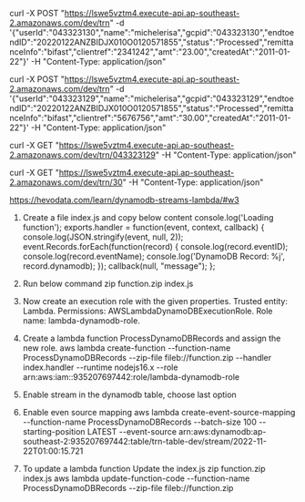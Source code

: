 curl -X POST "https://lswe5vztm4.execute-api.ap-southeast-2.amazonaws.com/dev/trn" -d '{"userId":"043323130","name":"michelerisa","gcpid":"043323130","endtoendID":"20220122ANZBIDJX010O0120571855","status":"Processed","remittanceInfo":"bifast","clientref":"2341242","amt":"23.00","createdAt":"2011-01-22"}' -H "Content-Type: application/json"

curl -X POST "https://lswe5vztm4.execute-api.ap-southeast-2.amazonaws.com/dev/trn" -d '{"userId":"043323129","name":"michelerisa","gcpid":"043323129","endtoendID":"20220122ANZBIDJX010O0120571855","status":"Processed","remittanceInfo":"bifast","clientref":"5676756","amt":"30.00","createdAt":"2011-01-22"}' -H "Content-Type: application/json"

curl -X GET "https://lswe5vztm4.execute-api.ap-southeast-2.amazonaws.com/dev/trn/043323129" -H "Content-Type: application/json"

curl -X GET "https://lswe5vztm4.execute-api.ap-southeast-2.amazonaws.com/dev/trn/30" -H "Content-Type: application/json"

https://hevodata.com/learn/dynamodb-streams-lambda/#w3
1. Create a file index.js and copy below content
console.log('Loading function');
exports.handler = function(event, context, callback) {
    console.log(JSON.stringify(event, null, 2));
    event.Records.forEach(function(record) {
        console.log(record.eventID);
        console.log(record.eventName);
        console.log('DynamoDB Record: %j', record.dynamodb);
    });
    callback(null, "message");
};

2. Run below command
zip function.zip index.js

3. Now create an execution role with the given properties.
Trusted entity: Lambda.
Permissions: AWSLambdaDynamoDBExecutionRole.
Role name: lambda-dynamodb-role.

4. Create a lambda function ProcessDynamoDBRecords and assign the new role.
aws lambda create-function --function-name ProcessDynamoDBRecords --zip-file fileb://function.zip --handler index.handler --runtime nodejs16.x --role arn:aws:iam::935207697442:role/lambda-dynamodb-role

5. Enable stream in the dynamodb table, choose last option

6. Enable even source mapping
aws lambda create-event-source-mapping --function-name ProcessDynamoDBRecords --batch-size 100 --starting-position LATEST --event-source arn:aws:dynamodb:ap-southeast-2:935207697442:table/trn-table-dev/stream/2022-11-22T01:00:15.721

6. To update a lambda function
Update the index.js
zip function.zip index.js
aws lambda update-function-code --function-name ProcessDynamoDBRecords --zip-file fileb://function.zip
